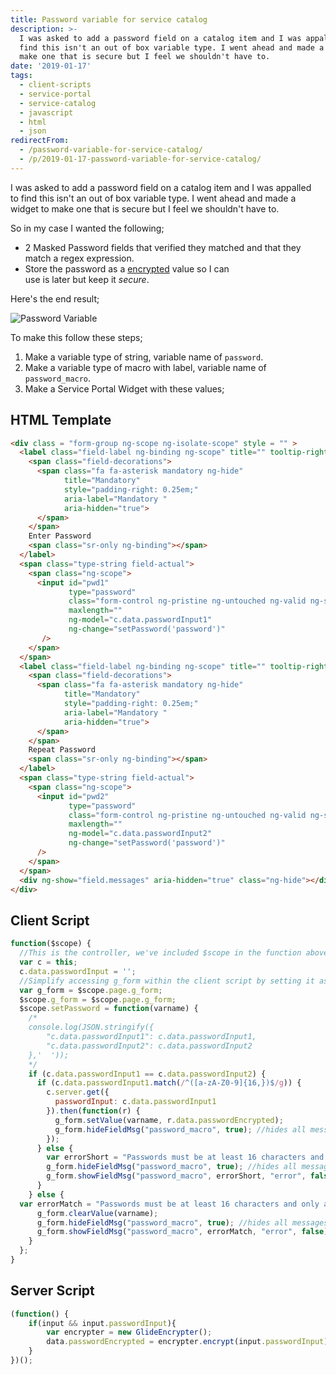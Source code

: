 ```yaml
---
title: Password variable for service catalog
description: >-
  I was asked to add a password field on a catalog item and I was appalled to
  find this isn't an out of box variable type. I went ahead and made a widget to
  make one that is secure but I feel we shouldn't have to.
date: '2019-01-17'
tags:
  - client-scripts
  - service-portal
  - service-catalog
  - javascript
  - html
  - json
redirectFrom:
  - /password-variable-for-service-catalog/
  - /p/2019-01-17-password-variable-for-service-catalog/
---
```


<!--StartFragment-->

I was asked to add a password field on a catalog item and I was appalled\
to find this isn't an out of box variable type. I went ahead and made a\
widget to make one that is secure but I feel we shouldn't have to.

So in my case I wanted the following;

* 2 Masked Password fields that verified they matched and that they\
  match a regex expression.
* Store the password as a [encrypted](https://sn.jace.pro/glideencrypter/) value so I can\
  use is later but keep it *secure*.

Here's the end result;

<!--EndFragment-->

![Password Variable](/assets/images/2019-01-17-catalog-password-variable.gif)

<!--StartFragment-->

To make this follow these steps;

1. Make a variable type of string, variable name of `password`.
2. Make a variable type of macro with label, variable name of\
   `password_macro`.
3. Make a Service Portal Widget with these values;

## HTML Template

```html
<div class = "form-group ng-scope ng-isolate-scope" style = "" >
  <label class="field-label ng-binding ng-scope" title="" tooltip-right="true" data-original-title="">
    <span class="field-decorations">
      <span class="fa fa-asterisk mandatory ng-hide" 
            title="Mandatory" 
            style="padding-right: 0.25em;" 
            aria-label="Mandatory " 
            aria-hidden="true">
      </span>
    </span>
    Enter Password
    <span class="sr-only ng-binding"></span>
  </label>
  <span class="type-string field-actual">
    <span class="ng-scope">
      <input id="pwd1" 
             type="password"
             class="form-control ng-pristine ng-untouched ng-valid ng-scope ng-valid-maxlength ng-empty" 
             maxlength="" 
             ng-model="c.data.passwordInput1" 
             ng-change="setPassword('password')"
       />
    </span>
  </span>
  <label class="field-label ng-binding ng-scope" title="" tooltip-right="true" data-original-title="">
    <span class="field-decorations">
      <span class="fa fa-asterisk mandatory ng-hide" 
            title="Mandatory" 
            style="padding-right: 0.25em;" 
            aria-label="Mandatory " 
            aria-hidden="true">
      </span>
    </span>
    Repeat Password
    <span class="sr-only ng-binding"></span>
  </label>
  <span class="type-string field-actual">
    <span class="ng-scope">
      <input id="pwd2" 
             type="password"
             class="form-control ng-pristine ng-untouched ng-valid ng-scope ng-valid-maxlength ng-empty" 
             maxlength="" 
             ng-model="c.data.passwordInput2" 
             ng-change="setPassword('password')"
      />
    </span>
  </span>
  <div ng-show="field.messages" aria-hidden="true" class="ng-hide"></div>
</div>
```

<!--EndFragment-->

## Client Script

<!--StartFragment-->

```javascript
function($scope) {
  //This is the controller, we've included $scope in the function above because it's easy to work with
  var c = this;
  c.data.passwordInput = '';
  //Simplify accessing g_form within the client script by setting it as a variable named g_form
  var g_form = $scope.page.g_form;
  $scope.g_form = $scope.page.g_form;
  $scope.setPassword = function(varname) {
    /*
    console.log(JSON.stringify({
        "c.data.passwordInput1": c.data.passwordInput1,
        "c.data.passwordInput2": c.data.passwordInput2
    },'  '));
    */
    if (c.data.passwordInput1 == c.data.passwordInput2) {
      if (c.data.passwordInput1.match(/^([a-zA-Z0-9]{16,})$/g)) {
        c.server.get({
          passwordInput: c.data.passwordInput1
        }).then(function(r) {
          g_form.setValue(varname, r.data.passwordEncrypted);
          g_form.hideFieldMsg("password_macro", true); //hides all messages
        });
      } else {
        var errorShort = "Passwords must be at least 16 characters and only allow a alphanumeric value.";
        g_form.hideFieldMsg("password_macro", true); //hides all messages
        g_form.showFieldMsg("password_macro", errorShort, "error", false);
      }
    } else {
  var errorMatch = "Passwords must be at least 16 characters and only allow a alphanumeric value.";
      g_form.clearValue(varname);
      g_form.hideFieldMsg("password_macro", true); //hides all messages
      g_form.showFieldMsg("password_macro", errorMatch, "error", false);
    }
  };
}
```

<!--EndFragment-->

## Server Script

<!--StartFragment-->

```javascript
(function() {
    if(input && input.passwordInput){
        var encrypter = new GlideEncrypter();
        data.passwordEncrypted = encrypter.encrypt(input.passwordInput);
    }
})();
```

<!--EndFragment-->